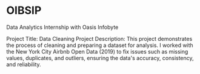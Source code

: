 # OIBSIP
Data Analytics Internship with Oasis Infobyte

Project Title: Data Cleaning Project
Description:
This project demonstrates the process of cleaning and preparing a dataset for analysis. I worked with the New York City Airbnb Open Data (2019) to fix issues such as missing values, duplicates, and outliers, ensuring the data's accuracy, consistency, and reliability.
